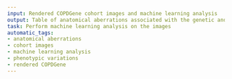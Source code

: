 ```yaml
---
input: Rendered COPDGene cohort images and machine learning analysis
output: Table of anatomical aberrations associated with the genetic and phenotypic variations
task: Perform machine learning analysis on the images
automatic_tags:
- anatomical aberrations
- cohort images
- machine learning analysis
- phenotypic variations
- rendered COPDGene
---
```

